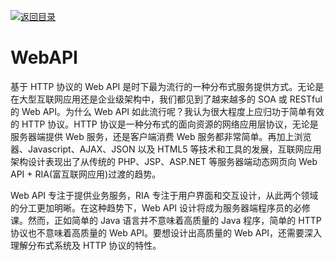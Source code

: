 [![返回目录](https://i.postimg.cc/WzXsh0MX/image.png)](https://parg.co/UdT)

# WebAPI

基于 HTTP 协议的 Web API 是时下最为流行的一种分布式服务提供方式。无论是在大型互联网应用还是企业级架构中，我们都见到了越来越多的 SOA 或 RESTful 的 Web API。为什么 Web API 如此流行呢？我认为很大程度上应归功于简单有效的 HTTP 协议。HTTP 协议是一种分布式的面向资源的网络应用层协议，无论是服务器端提供 Web 服务，还是客户端消费 Web 服务都非常简单。再加上浏览器、Javascript、AJAX、JSON 以及 HTML5 等技术和工具的发展，互联网应用架构设计表现出了从传统的 PHP、JSP、ASP.NET 等服务器端动态网页向 Web API + RIA(富互联网应用)过渡的趋势。

Web API 专注于提供业务服务，RIA 专注于用户界面和交互设计，从此两个领域的分工更加明晰。在这种趋势下，Web API 设计将成为服务器端程序员的必修课。然而，正如简单的 Java 语言并不意味着高质量的 Java 程序，简单的 HTTP 协议也不意味着高质量的 Web API。要想设计出高质量的 Web API，还需要深入理解分布式系统及 HTTP 协议的特性。